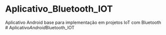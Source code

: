 # Aplicativo_Bluetooth_IOT
Aplicativo Android base para implementação em projetos IoT com Bluetooth
#   A p l i c a t i v o _ A n d r o i d _ B l u e t o o t h _ I O T  
 